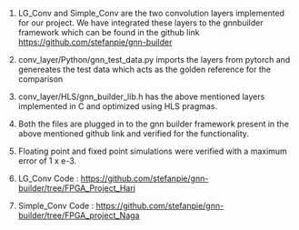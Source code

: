 1. LG_Conv and Simple_Conv are the two convolution layers implemented for our project. We have integrated these layers to the gnnbuilder framework which can be found in the github link https://github.com/stefanpie/gnn-builder

2. conv_layer/Python/gnn_test_data.py imports the layers from pytorch and genereates the test data which acts as the golden reference for the comparison

3. conv_layer/HLS/gnn_builder_lib.h has the above mentioned layers implemented in C and optimized using HLS pragmas.

4. Both the files are plugged in to the gnn builder framework present in the above mentioned github link and verified for the functionality.

5. Floating point and fixed point simulations were verified with a maximum error of 1 x e-3.

6. LG_Conv Code : https://github.com/stefanpie/gnn-builder/tree/FPGA_Project_Hari

7. Simple_Conv Code : https://github.com/stefanpie/gnn-builder/tree/FPGA_project_Naga
